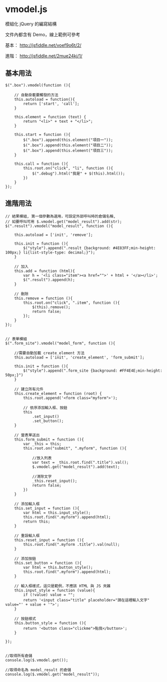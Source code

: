 # vmodel.js
模組化 jQuery 的編寫結構

文件內都含有 Demo，線上範例可參考

基本： http://jsfiddle.net/voef9o6t/2/

進階： http://jsfiddle.net/2mue24kj/1/

## 基本用法

    $(".box").vmodel(function (){

        // 自動掛載要觸發的方法
        this.autoload = function(){
            return ['start', 'call'];
        }

        this.element = function (text) {
            return "<li>" + text + "</li>";
        }

        this.start = function (){
            $(".box").append(this.element("項目一"));
            $(".box").append(this.element("項目二"));
            $(".box").append(this.element("項目三"));
        }

        this.call = function (){
            this.root.on("click", "li", function (){
                $(".debug").html("我是" + $(this).html());
            })
        }
    });

## 進階用法

    // 結果模組, 第一個參數為選用，可設定外部呼叫時的倉儲名稱, 
    // 如要呼叫可用 $.vmodel.get("model_result").add(str);
    $(".result").vmodel("model_result", function (){

        this.autoload = ['init', 'remove'];
        
        this.init = function (){
            $("style").append(".result {background: #4E83FF;min-height: 100px;} li{list-style-type: decimal;}");
        }

        // 加入
        this.add = function (html){
            var h = '<li class="item"><a href="">' + html + '</a></li>';
            $(".result").append(h);
        }

        // 刪除
        this.remove = function (){
            this.root.on("click", ".item", function (){
                $(this).remove();
                return false;
            });
        }
    });


    // 表單模組
    $(".form_site").vmodel("model_form", function (){

        //需要自動加載 create_element 方法
        this.autoload = ['init', 'create_element', 'form_submit'];

        this.init = function (){
            $("style").append(".form_site {background: #FF4E4E;min-height: 50px;}")
        }

        // 建立所有元件
        this.create_element = function (root) {
            this.root.append('<form class="myform">');
            
            // 依序添加輸入框、按鈕
            this
                .set_input()
                .set_button();
        }

        // 當表單送出
        this.form_submit = function (){
            var _this = this;
            this.root.on("submit", ".myform", function (){

                //放入列表
                var text = _this.root.find(".title").val();
                $.vmodel.get("model_result").add(text);

                //清除文字
                _this.reset_input();
                return false;
            })
        }

        // 添加輸入框
        this.set_input = function (){
            var html = this.input_style();
            this.root.find(".myform").append(html);
            return this;
        }

        // 重設輸入框
        this.reset_input = function (){
            this.root.find(".myform .title").val(null);
        }

        // 添加按鈕
        this.set_button = function (){
            var html = this.button_style();
            this.root.find(".myform").append(html);
        }

        // 輸入框樣式，這只是範例，不應該 HTML 與 JS 夾雜
        this.input_style = function (value){
            if (!value) value = "";
            return '<input class="title" placeholder="請在這裡輸入文字" value="' + value + '">';
        }

        // 按鈕樣式
        this.button_style = function (){
            return '<button class="clickme">點我</button>';
        }

    });


    //取得所有倉儲
    console.log($.vmodel.get());

    //取得命名為 model_result 的倉儲
    console.log($.vmodel.get("model_result"));


